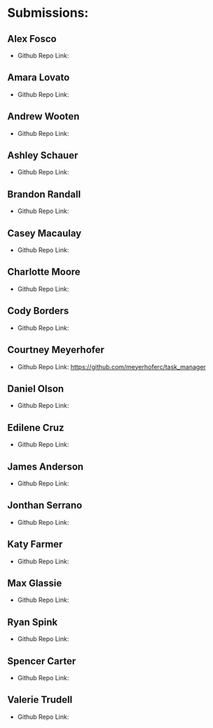 # Submissions:

## Alex Fosco

* Github Repo Link:

## Amara Lovato

* Github Repo Link:

## Andrew Wooten

* Github Repo Link:

## Ashley Schauer

* Github Repo Link:

## Brandon Randall

* Github Repo Link:

## Casey Macaulay

* Github Repo Link:

## Charlotte Moore

* Github Repo Link:

## Cody Borders

* Github Repo Link:

## Courtney Meyerhofer

* Github Repo Link: https://github.com/meyerhoferc/task_manager

## Daniel Olson

* Github Repo Link:

## Edilene Cruz

* Github Repo Link:

## James Anderson

* Github Repo Link:

## Jonthan Serrano

* Github Repo Link:

## Katy Farmer

* Github Repo Link:

## Max Glassie

* Github Repo Link:

## Ryan Spink

* Github Repo Link:

## Spencer Carter

* Github Repo Link:

## Valerie Trudell

* Github Repo Link:
